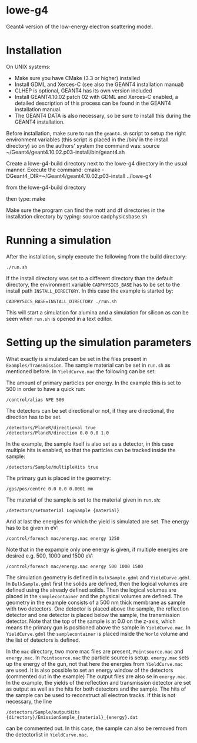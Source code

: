 # lowe-g4
Geant4 version of the low-energy electron scattering model.

# Installation
On UNIX systems:
* Make sure you have CMake (3.3 or higher) installed
* Install GDML and Xerces-C (see also the GEANT4 installation manual)
* CLHEP is optional, GEANT4 has its own version included
* Install GEANT4.10.02 patch 02 with GDML and Xerces-C enabled, a detailed description of this process can be found in the GEANT4 installation manual.
* The GEANT4 DATA is also necessary, so be sure to install this during the GEANT4 installation.

Before installation, make sure to run the `geant4.sh` script to setup the right environment variables (this script is placed in the /bin/ in the install directory)
so on the authors' system the command was:
source ~/Geant4/geant4.10.02.p03-install/bin/geant4.sh

Create a lowe-g4-build directory next to the lowe-g4 directory in the usual manner.
Execute the command:
cmake -DGeant4_DIR=~/Geant4/geant4.10.02.p03-install ../lowe-g4

from the lowe-g4-build directory

then type:
make

Make sure the program can find the mott and df directories in the installation directory by typing:
source cadphysicsbase.sh

# Running a simulation
After the installation, simply execute the following from the build directory:
 
    ./run.sh

If the install directory was set to a different directory than the default directory, the environment variable `CADPHYSICS_BASE` has to be set to the install path `INSTALL_DIRECTORY`. In this case the example is started by:

    CADPHYSICS_BASE=INSTALL_DIRECTORY ./run.sh

This will start a simulation for alumina and a simulation for silicon as can be seen when `run.sh` is opened in a text editor.

# Setting up the simulation parameters
What exactly is simulated can be set in the files present in `Examples/Transmission`. The sample material can be set in `run.sh` as mentioned before.
In `YieldCurve.mac` the following can be set:

The amount of primary particles per energy. In the example this is set to 500 in order to have a quick run:

    /control/alias NPE 500

The detectors can be set directional or not, if they are directional, the direction has to be set.

    /detectors/PlaneR/directional true
    /detectors/PlaneR/direction 0.0 0.0 1.0

In the example, the sample itself is also set as a detector, in this case multiple hits is enabled, so that the particles can be tracked inside the sample:

    /detectors/Sample/multipleHits true

The primary gun is placed in the geometry:

    /gps/pos/centre 0.0 0.0 0.0001 mm

The material of the sample is set to the material given in `run.sh`:

    /detectors/setmaterial LogSample {material}
And at last the energies for which the yield is simulated are set. The energy has to be given in eV:

    /control/foreach mac/energy.mac energy 1250
Note that in the expample only one energy is given, if multiple energies are desired e.g. 500, 1000 and 1500 eV:

    /control/foreach mac/energy.mac energy 500 1000 1500

The simulation geometry is defined in `BulkSample.gdml` and `YieldCurve.gdml`.
In `BulkSample.gdml` first the solids are defined, then the logical volumes are defined using the already defined solids. Then the logical volumes are placed in the `samplecontainer` and the physical volumes are defined.
The geometry in the example consists of a 500 nm thick membrane as sample with two detectors. One detector is placed above the sample, the reflection detector and one detector is placed below the sample, the transmission detector. Note that the top of the sample is at 0.0 on the z-axis, which means the primary gun is positioned above the sample in `YieldCurve.mac`.
In `YieldCurve.gdml` the `samplecontainer` is placed inside the `World` volume and the list of detectors is defined.

In the `mac` directory, two more mac files are present, `Pointsource.mac` and `energy.mac`.
In `Pointsource.mac` the particle source is setup.
`energy.mac` sets up the energy of the gun, not that here the energies from `YieldCurve.mac` are used.
It is also possible to set an energy window of the detectors (commented out in the example)
The output files are also se in `energy.mac`. In the example, the yields of the reflection and transmission detector are set as output as well as the hits for both detectors and the sample.
The hits of the sample can be used to reconstruct all electron tracks. If this is not necessary, the line

    /detectors/Sample/outputHits {directory}/EmissionSample_{material}_{energy}.dat
can be commented out. In this case, the sample can also be removed from the detectorlist in `YieldCurve.mac`.
